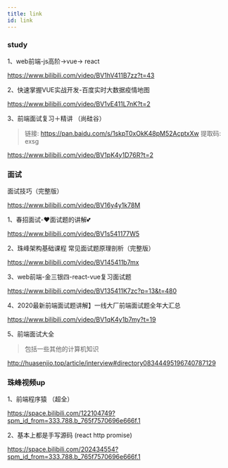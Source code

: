 ```yaml
---
title: link
id: link
---
```



### study
1、web前端-js高阶->vue-> react

https://www.bilibili.com/video/BV1hV411B7zz?t=43


2、快速掌握VUE实战开发-百度实时大数据疫情地图

https://www.bilibili.com/video/BV1vE411L7nK?t=2


3、前端面试复习＋精讲  （尚硅谷）
> 链接: https://pan.baidu.com/s/1skpT0xOkK48pM52AcptxXw 提取码: exsg

https://www.bilibili.com/video/BV1pK4y1D76R?t=2

### 面试

 面试技巧（完整版） 

 https://www.bilibili.com/video/BV16y4y1k78M


1、春招面试-❤️面试题的讲解💕

https://www.bilibili.com/video/BV1s541177W5


2、珠峰架构基础课程 常见面试题原理剖析（完整版）

https://www.bilibili.com/video/BV145411b7mx

3、web前端-金三银四-react-vue复习面试题

https://www.bilibili.com/video/BV135411K7zc?p=13&t=480

4、2020最新前端面试题讲解】一线大厂前端面试题全年大汇总

https://www.bilibili.com/video/BV1qK4y1b7my?t=19


5、前端面试大全 
> 包括一些其他的计算机知识

http://huasenjio.top/article/interview#directory08344495196740787129

### 珠峰视频up

1、前端程序猿 （超全）

https://space.bilibili.com/122104749?spm_id_from=333.788.b_765f7570696e666f.1


2、基本上都是手写源码 (react http promise)

https://space.bilibili.com/202434554?spm_id_from=333.788.b_765f7570696e666f.1